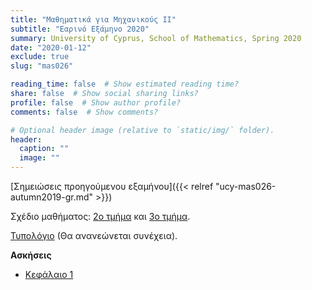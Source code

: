 ```yaml
---
title: "Mαθηματικά για Μηχανικούς ΙΙ"
subtitle: "Εαρινό Εξάμηνο 2020"
summary: University of Cyprus, School of Mathematics, Spring 2020
date: "2020-01-12"
exclude: true
slug: "mas026"

reading_time: false  # Show estimated reading time?
share: false  # Show social sharing links?
profile: false  # Show author profile?
comments: false  # Show comments?

# Optional header image (relative to `static/img/` folder).
header:
  caption: ""
  image: ""
---
```


[Σημειώσεις προηγούμενου εξαμήνου]({{< relref "ucy-mas026-autumn2019-gr.md" >}})


Σχέδιο μαθήματος: [2ο τμήμα](/teaching/mas026.2_spring_2020_syllabus.pdf) και [3ο τμήμα](/teaching/mas026.3_spring_2020_syllabus.pdf).

[Τυπολόγιο](/teaching/typologio_2020.pdf) (Θα ανανεώνεται συνέχεια).

**Ασκήσεις**

- [Κεφάλαιο 1](/teaching/mas026_exercises_1.pdf)
